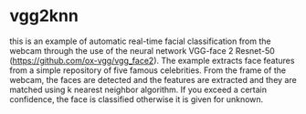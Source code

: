 # vgg2knn
this is an example of automatic real-time facial classification from the webcam through the use of the neural network VGG-face 2 Resnet-50 (https://github.com/ox-vgg/vgg_face2).  The example extracts face features from a simple repository of five famous celebrities. From the frame of the webcam, the faces are detected and the features are extracted and they are matched using k nearest neighbor algorithm. If you exceed a certain confidence, the face is classified otherwise it is given for unknown.
